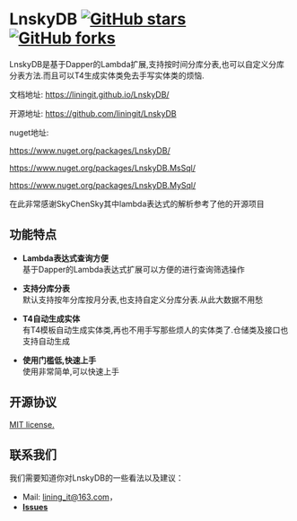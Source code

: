 # LnskyDB  [![GitHub stars](https://img.shields.io/github/stars/liningit/LnskyDB.svg?style=social&label=Star&)](https://github.com/liningit/LnskyDB/stargazers) [![GitHub forks](https://img.shields.io/github/forks/liningit/LnskyDB.svg?style=social&label=Fork&)](https://github.com/liningit/LnskyDB/fork)

LnskyDB是基于Dapper的Lambda扩展,支持按时间分库分表,也可以自定义分库分表方法.而且可以T4生成实体类免去手写实体类的烦恼.

文档地址: https://liningit.github.io/LnskyDB/

开源地址: https://github.com/liningit/LnskyDB

nuget地址: 

https://www.nuget.org/packages/LnskyDB/

https://www.nuget.org/packages/LnskyDB.MsSql/

https://www.nuget.org/packages/LnskyDB.MySql/

在此非常感谢SkyChenSky其中lambda表达式的解析参考了他的开源项目

## 功能特点
- **Lambda表达式查询方便**<br>
  基于Dapper的Lambda表达式扩展可以方便的进行查询筛选操作

- **支持分库分表**<br>
  默认支持按年分库按月分表,也支持自定义分库分表.从此大数据不用愁

- **T4自动生成实体**<br>
  有T4模板自动生成实体类,再也不用手写那些烦人的实体类了.仓储类及接口也支持自动生成

- **使用门槛低,快速上手**<br>
  使用非常简单,可以快速上手


## 开源协议
[MIT license.](https://github.com/liningit/LnskyDB/blob/master/LICENSE)

## 联系我们

我们需要知道你对LnskyDB的一些看法以及建议：

- Mail: lining_it@163.com，
- [**Issues**](https://github.com/liningit/LnskyDB/issues)
